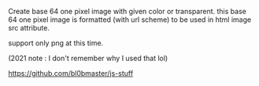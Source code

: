 Create base 64 one pixel image with given color or transparent.
this base 64 one pixel image is formatted (with url scheme) to be used
in html image src attribute.

support only png at this time.

(2021 note : I don't remember why I used that lol)


https://github.com/bl0bmaster/js-stuff
